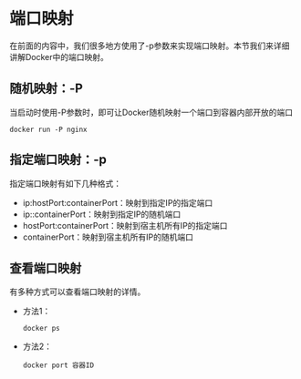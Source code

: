 # 端口映射

在前面的内容中，我们很多地方使用了-p参数来实现端口映射。本节我们来详细讲解Docker中的端口映射。

## 随机映射：-P

当启动时使用-P参数时，即可让Docker随机映射一个端口到容器内部开放的端口

```shell
docker run -P nginx
```

## 指定端口映射：-p

指定端口映射有如下几种格式：

* ip:hostPort:containerPort：映射到指定IP的指定端口
* ip::containerPort：映射到指定IP的随机端口
* hostPort:containerPort：映射到宿主机所有IP的指定端口
* containerPort：映射到宿主机所有IP的随机端口

##  查看端口映射

有多种方式可以查看端口映射的详情。

* 方法1：

  ```
  docker ps
  ```

* 方法2：

  ```
  docker port 容器ID
  ```




